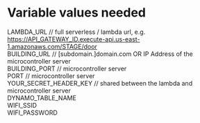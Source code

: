 # Variable values needed

LAMBDA_URL              // full serverless / lambda url, e.g. https://API_GATEWAY_ID.execute-api.us-east-1.amazonaws.com/STAGE/door  
BUILDING_URL            // [subdomain.]domain.com OR IP   Address of the microcontroller server  
BUILDING_PORT           // microcontroller server  
PORT                    // microcontroller server  
YOUR_SECRET_HEADER_KEY  // shared between the lambda and microcontroller server  
DYNAMO_TABLE_NAME  
WIFI_SSID  
WIFI_PASSWORD  
 